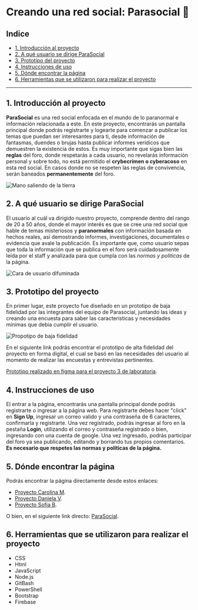 # Creando una red social: Parasocial 👻
## Indice

* [1. Introducción al proyecto](#1-introducción-al-proyecto)
* [2. A qué usuario se dirige ParaSocial](#2-a-qué-usuario-se-dirige-el-juego)
* [3. Prototipo del proyecto](#6-prototípo-del-proyecto)
* [4. Instrucciones de uso](#3-instrucciones-de-uso)
* [5. Dónde encontrar la página](#4-dónde-encontrar-la-página)
* [6. Herramientas que se utilizaron para realizar el proyecto](#5-herramientas-que-se-utilizaron-para-realizar-el-proyecto)


***

## 1. Introducción al proyecto

**ParaSocial** es una red social enfocada en el mundo de lo paranormal e información relacionada a este. En este proyecto, encontrarás un pantalla principal donde podrás registrarte y logearte para comenzar a publicar los temas que puedan ser interesantes para ti, desde información de fantasmas, duendes o brujas hasta publicar informes verídicos que demuestren la existencia de estos. Es muy importante que sigas bien las **reglas** del foro, donde respetarás a cada usuario, no revelarás información personal y sobre todo, no está permitido el **crybecrimen o cyberacoso** en esta red social. En casos donde no se respeten las reglas de convivencia, serán baneados **permanentemente** del foro. 

![Mano  saliendo de la tierra](src/img/peliculas-halloween.jpg)

## 2. A qué usuario se dirige ParaSocial 

El usuario al cuál va dirigido nuestro proyecto, comprende dentro del rango de 20 a 50 años, donde el mayor interés es que se cree una red social que hable de temas misteriosos y **paranormales** con información basada en hechos reales, así demostrando informes, investigaciones, documentales o evidencia que avale la publicación. Es importante que, como usuario sepas que toda la información que se publica en el foro será cuidadosamente leída por el staff y analizada para que cumpla con las *normas y politicas* de la página. 

![Cara de usuario difuminada](src/img/images.jpg)

## 3. Prototipo del proyecto

En primer lugar, este proyecto fue diseñado en un prototipo de baja fidelidad por las integrantes del equipo de Parasocial, juntando las ideas y creando una encuesta para saber las caracteristicas y necesidades mínimas que debia cumplir el usuario. 

![Propotipo de baja fidelidad](src/img/PrototipoB.png) 

En el siguiente link podrás encontrar el prototipo de alta fidelidad del proyecto en forma digital, el cual se basó en las necesidades del usuario al momento de realizar las encuestas y entrevistas pertinentes.

[Prototipo realizado en figma para el proyecto 3 de laboratoria](https://www.figma.com/proto/u7hemR3B5NpsdxxnNTv8Y4/PARASOCIAL?node-id=28%3A0&scaling=scale-down&page-id=0%3A1).

## 4. Instrucciones de uso

El entrar a la página, encontrarás una pantalla principal donde podrás registrarte o ingresar a la página web. Para registrarte debes hacer "click" en **Sign Up**, ingresar un correo valido y una contraseña de 6 caracteres, confirmarla y registrarte. Una vez registrado, podrás ingresar al foro en la pestaña **Login**, utilizando el correo y contraseña registrado o bien, ingresando con una cuenta de google. Una vez ingresado, podrás participar del foro ya sea publicando, editando y borrando tus propios comentarios. **Es necesario que respetes las normas y politicas de la página.**

## 5. Dónde encontrar la página

Podrás encontrar la página directamente desde estos enlaces:

* [Proyecto Carolina M](https://github.com/CarolinaMorales1992/SCL016-social-network).
* [Proyecto Daniela V](https://github.com/Danipaz1/SCL016-social-network).
* [Proyecto Sofia B](https://github.com/SofiBenavente/SCL016-social-network).

O bien, en el siguiente link directo: [ParaSocial](https://carolinamorales1992.github.io/SCL016-social-network/src/index.html).

## 6. Herramientas que se utilizaron para realizar el proyecto

* CSS
* Html
* JavaScript
* Node.js 
* GitBash
* PowerShell
* Bootstrap
* Firebase


